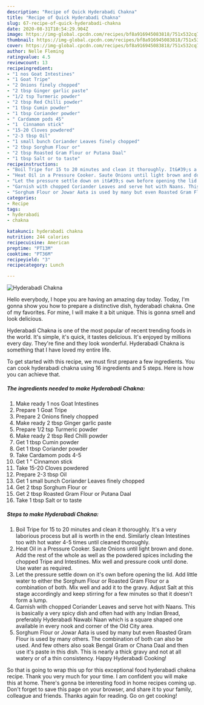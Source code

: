 ```yaml
---
description: "Recipe of Quick Hyderabadi Chakna"
title: "Recipe of Quick Hyderabadi Chakna"
slug: 67-recipe-of-quick-hyderabadi-chakna
date: 2020-08-31T10:54:29.904Z
image: https://img-global.cpcdn.com/recipes/bf8a916945083818/751x532cq70/hyderabadi-chakna-recipe-main-photo.jpg
thumbnail: https://img-global.cpcdn.com/recipes/bf8a916945083818/751x532cq70/hyderabadi-chakna-recipe-main-photo.jpg
cover: https://img-global.cpcdn.com/recipes/bf8a916945083818/751x532cq70/hyderabadi-chakna-recipe-main-photo.jpg
author: Nelle Fleming
ratingvalue: 4.5
reviewcount: 13
recipeingredient:
- "1 nos Goat Intestines"
- "1 Goat Tripe"
- "2 Onions finely chopped"
- "2 tbsp Ginger garlic paste"
- "1/2 tsp Turmeric powder"
- "2 tbsp Red Chilli powder"
- "1 tbsp Cumin powder"
- "1 tbsp Coriander powder"
- " Cardamom pods 45"
- "1  Cinnamon stick"
- "15-20 Cloves powdered"
- "2-3 tbsp Oil"
- "1 small bunch Coriander Leaves finely chopped"
- "2 tbsp Sorghum Flour or"
- "2 tbsp Roasted Gram Flour or Putana Daal"
- "1 tbsp Salt or to taste"
recipeinstructions:
- "Boil Tripe for 15 to 20 minutes and clean it thoroughly. It&#39;s a very laborious process but all is worth in the end. Similarly clean Intestines too with hot water 4-5 times until cleaned thoroughly."
- "Heat Oil in a Pressure Cooker. Saute Onions until light brown and done. Add the rest of the whole as well as the powdered spices including the chopped Tripe and Intestines. Mix well and pressure cook until done. Use water as required."
- "Let the pressure settle down on it&#39;s own before opening the lid. Add little water to either the Sorghum Flour or Roasted Gram Flour or a combination of both. Mix well and add it to the gravy. Adjust Salt at this stage accordingly and keep stirring for a few minutes so that it doesn&#39;t form a lump."
- "Garnish with chopped Coriander Leaves and serve hot with Naans. This is basically a very spicy dish and often had with any Indian Bread, preferably Hyderabadi Nawabi Naan which is a square shaped one available in every nook and corner of the Old City area."
- "Sorghum Flour or Jowar Aata is used by many but even Roasted Gram Flour is used by many others. The combination of both can also be used. And few others also soak Bengal Gram or Chana Daal and then use it&#39;s paste in this dish. This is nearly a thick gravy and not at all watery or of a thin consistency. Happy Hyderabadi Cooking!"
categories:
- Recipe
tags:
- hyderabadi
- chakna

katakunci: hyderabadi chakna 
nutrition: 244 calories
recipecuisine: American
preptime: "PT13M"
cooktime: "PT36M"
recipeyield: "3"
recipecategory: Lunch

---
```



![Hyderabadi Chakna](https://img-global.cpcdn.com/recipes/bf8a916945083818/751x532cq70/hyderabadi-chakna-recipe-main-photo.jpg)

Hello everybody, I hope you are having an amazing day today. Today, I'm gonna show you how to prepare a distinctive dish, hyderabadi chakna. One of my favorites. For mine, I will make it a bit unique. This is gonna smell and look delicious.

Hyderabadi Chakna is one of the most popular of recent trending foods in the world. It's simple, it's quick, it tastes delicious. It's enjoyed by millions every day. They're fine and they look wonderful. Hyderabadi Chakna is something that I have loved my entire life.




To get started with this recipe, we must first prepare a few ingredients. You can cook hyderabadi chakna using 16 ingredients and 5 steps. Here is how you can achieve that.

##### The ingredients needed to make Hyderabadi Chakna:

1. Make ready 1 nos Goat Intestines
1. Prepare 1 Goat Tripe
1. Prepare 2 Onions finely chopped
1. Make ready 2 tbsp Ginger garlic paste
1. Prepare 1/2 tsp Turmeric powder
1. Make ready 2 tbsp Red Chilli powder
1. Get 1 tbsp Cumin powder
1. Get 1 tbsp Coriander powder
1. Take  Cardamom pods 4-5
1. Get 1 &#34; Cinnamon stick
1. Take 15-20 Cloves powdered
1. Prepare 2-3 tbsp Oil
1. Get 1 small bunch Coriander Leaves finely chopped
1. Get 2 tbsp Sorghum Flour or
1. Get 2 tbsp Roasted Gram Flour or Putana Daal
1. Take 1 tbsp Salt or to taste




##### Steps to make Hyderabadi Chakna:

1. Boil Tripe for 15 to 20 minutes and clean it thoroughly. It&#39;s a very laborious process but all is worth in the end. Similarly clean Intestines too with hot water 4-5 times until cleaned thoroughly.
1. Heat Oil in a Pressure Cooker. Saute Onions until light brown and done. Add the rest of the whole as well as the powdered spices including the chopped Tripe and Intestines. Mix well and pressure cook until done. Use water as required.
1. Let the pressure settle down on it&#39;s own before opening the lid. Add little water to either the Sorghum Flour or Roasted Gram Flour or a combination of both. Mix well and add it to the gravy. Adjust Salt at this stage accordingly and keep stirring for a few minutes so that it doesn&#39;t form a lump.
1. Garnish with chopped Coriander Leaves and serve hot with Naans. This is basically a very spicy dish and often had with any Indian Bread, preferably Hyderabadi Nawabi Naan which is a square shaped one available in every nook and corner of the Old City area.
1. Sorghum Flour or Jowar Aata is used by many but even Roasted Gram Flour is used by many others. The combination of both can also be used. And few others also soak Bengal Gram or Chana Daal and then use it&#39;s paste in this dish. This is nearly a thick gravy and not at all watery or of a thin consistency. Happy Hyderabadi Cooking!




So that is going to wrap this up for this exceptional food hyderabadi chakna recipe. Thank you very much for your time. I am confident you will make this at home. There's gonna be interesting food in home recipes coming up. Don't forget to save this page on your browser, and share it to your family, colleague and friends. Thanks again for reading. Go on get cooking!
